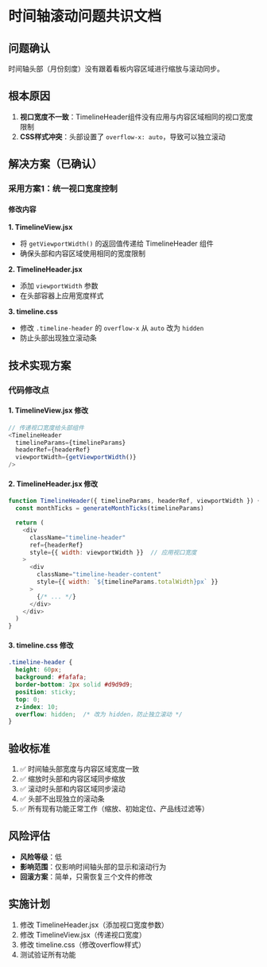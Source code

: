 # 时间轴滚动问题共识文档

## 问题确认
时间轴头部（月份刻度）没有跟着看板内容区域进行缩放与滚动同步。

## 根本原因
1. **视口宽度不一致**：TimelineHeader组件没有应用与内容区域相同的视口宽度限制
2. **CSS样式冲突**：头部设置了 `overflow-x: auto`，导致可以独立滚动

## 解决方案（已确认）

### 采用方案1：统一视口宽度控制

#### 修改内容

**1. TimelineView.jsx**
- 将 `getViewportWidth()` 的返回值传递给 TimelineHeader 组件
- 确保头部和内容区域使用相同的宽度限制

**2. TimelineHeader.jsx**
- 添加 `viewportWidth` 参数
- 在头部容器上应用宽度样式

**3. timeline.css**
- 修改 `.timeline-header` 的 `overflow-x` 从 `auto` 改为 `hidden`
- 防止头部出现独立滚动条

## 技术实现方案

### 代码修改点

#### 1. TimelineView.jsx 修改
```javascript
// 传递视口宽度给头部组件
<TimelineHeader 
  timelineParams={timelineParams} 
  headerRef={headerRef}
  viewportWidth={getViewportWidth()}
/>
```

#### 2. TimelineHeader.jsx 修改
```javascript
function TimelineHeader({ timelineParams, headerRef, viewportWidth }) {
  const monthTicks = generateMonthTicks(timelineParams)

  return (
    <div 
      className="timeline-header" 
      ref={headerRef}
      style={{ width: viewportWidth }}  // 应用视口宽度
    >
      <div 
        className="timeline-header-content" 
        style={{ width: `${timelineParams.totalWidth}px` }}
      >
        {/* ... */}
      </div>
    </div>
  )
}
```

#### 3. timeline.css 修改
```css
.timeline-header {
  height: 60px;
  background: #fafafa;
  border-bottom: 2px solid #d9d9d9;
  position: sticky;
  top: 0;
  z-index: 10;
  overflow: hidden;  /* 改为 hidden，防止独立滚动 */
}
```

## 验收标准
1. ✅ 时间轴头部宽度与内容区域宽度一致
2. ✅ 缩放时头部和内容区域同步缩放
3. ✅ 滚动时头部和内容区域同步滚动
4. ✅ 头部不出现独立的滚动条
5. ✅ 所有现有功能正常工作（缩放、初始定位、产品线过滤等）

## 风险评估
- **风险等级**：低
- **影响范围**：仅影响时间轴头部的显示和滚动行为
- **回滚方案**：简单，只需恢复三个文件的修改

## 实施计划
1. 修改 TimelineHeader.jsx（添加视口宽度参数）
2. 修改 TimelineView.jsx（传递视口宽度）
3. 修改 timeline.css（修改overflow样式）
4. 测试验证所有功能
